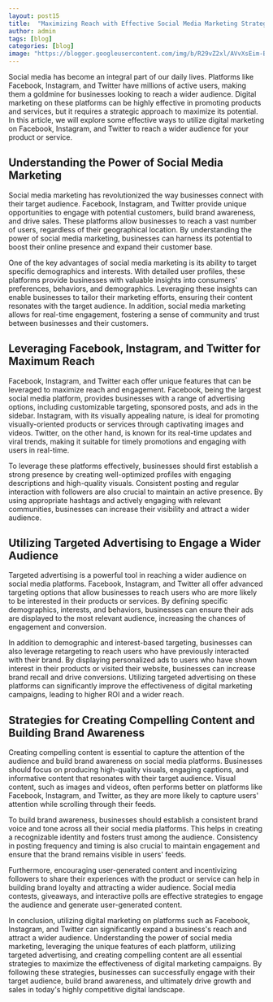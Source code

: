 ```yaml
---
layout: post15
title:  "Maximizing Reach with Effective Social Media Marketing Strategies"
author: admin
tags: [blog]
categories: [blog]
image: "https://blogger.googleusercontent.com/img/b/R29vZ2xl/AVvXsEim-BxgI7Wh7JTG7Z3TWgqwyaS29cRYVv28cLa5AICabv8PRRiaPww_iTxukZ3f2axXgKtjGZKLvDJZkV46BGNfeANEfyDsLqCHjw_jolq20PybObR33eLztzvqnylXSIT3bJLDMhMPTZNLKJPwkwul9r5UNTTHpQw9ajpcDqpBFMk9hPMIzWC__ith6jrv/s1600/20240425_095327.jpg"
---
```



<p>Social media has become an integral part of our daily lives. Platforms like Facebook, Instagram, and Twitter have millions of active users, making them a goldmine for businesses looking to reach a wider audience. Digital marketing on these platforms can be highly effective in promoting products and services, but it requires a strategic approach to maximize its potential. In this article, we will explore some effective ways to utilize digital marketing on Facebook, Instagram, and Twitter to reach a wider audience for your product or service.</p>
<h2>Understanding the Power of Social Media Marketing</h2>
<p>Social media marketing has revolutionized the way businesses connect with their target audience. Facebook, Instagram, and Twitter provide unique opportunities to engage with potential customers, build brand awareness, and drive sales. These platforms allow businesses to reach a vast number of users, regardless of their geographical location. By understanding the power of social media marketing, businesses can harness its potential to boost their online presence and expand their customer base.</p>
<p>One of the key advantages of social media marketing is its ability to target specific demographics and interests. With detailed user profiles, these platforms provide businesses with valuable insights into consumers' preferences, behaviors, and demographics. Leveraging these insights can enable businesses to tailor their marketing efforts, ensuring their content resonates with the target audience. In addition, social media marketing allows for real-time engagement, fostering a sense of community and trust between businesses and their customers.</p>
<h2>Leveraging Facebook, Instagram, and Twitter for Maximum Reach</h2>
<p>Facebook, Instagram, and Twitter each offer unique features that can be leveraged to maximize reach and engagement. Facebook, being the largest social media platform, provides businesses with a range of advertising options, including customizable targeting, sponsored posts, and ads in the sidebar. Instagram, with its visually appealing nature, is ideal for promoting visually-oriented products or services through captivating images and videos. Twitter, on the other hand, is known for its real-time updates and viral trends, making it suitable for timely promotions and engaging with users in real-time.</p>
<p>To leverage these platforms effectively, businesses should first establish a strong presence by creating well-optimized profiles with engaging descriptions and high-quality visuals. Consistent posting and regular interaction with followers are also crucial to maintain an active presence. By using appropriate hashtags and actively engaging with relevant communities, businesses can increase their visibility and attract a wider audience.</p>
<h2>Utilizing Targeted Advertising to Engage a Wider Audience</h2>
<p>Targeted advertising is a powerful tool in reaching a wider audience on social media platforms. Facebook, Instagram, and Twitter all offer advanced targeting options that allow businesses to reach users who are more likely to be interested in their products or services. By defining specific demographics, interests, and behaviors, businesses can ensure their ads are displayed to the most relevant audience, increasing the chances of engagement and conversion.</p>
<p>In addition to demographic and interest-based targeting, businesses can also leverage retargeting to reach users who have previously interacted with their brand. By displaying personalized ads to users who have shown interest in their products or visited their website, businesses can increase brand recall and drive conversions. Utilizing targeted advertising on these platforms can significantly improve the effectiveness of digital marketing campaigns, leading to higher ROI and a wider reach.</p>
<h2>Strategies for Creating Compelling Content and Building Brand Awareness</h2>
<p>Creating compelling content is essential to capture the attention of the audience and build brand awareness on social media platforms. Businesses should focus on producing high-quality visuals, engaging captions, and informative content that resonates with their target audience. Visual content, such as images and videos, often performs better on platforms like Facebook, Instagram, and Twitter, as they are more likely to capture users' attention while scrolling through their feeds.</p>
<p>To build brand awareness, businesses should establish a consistent brand voice and tone across all their social media platforms. This helps in creating a recognizable identity and fosters trust among the audience. Consistency in posting frequency and timing is also crucial to maintain engagement and ensure that the brand remains visible in users' feeds.</p>
<p>Furthermore, encouraging user-generated content and incentivizing followers to share their experiences with the product or service can help in building brand loyalty and attracting a wider audience. Social media contests, giveaways, and interactive polls are effective strategies to engage the audience and generate user-generated content.</p>
<p>In conclusion, utilizing digital marketing on platforms such as Facebook, Instagram, and Twitter can significantly expand a business's reach and attract a wider audience. Understanding the power of social media marketing, leveraging the unique features of each platform, utilizing targeted advertising, and creating compelling content are all essential strategies to maximize the effectiveness of digital marketing campaigns. By following these strategies, businesses can successfully engage with their target audience, build brand awareness, and ultimately drive growth and sales in today's highly competitive digital landscape.</p>

